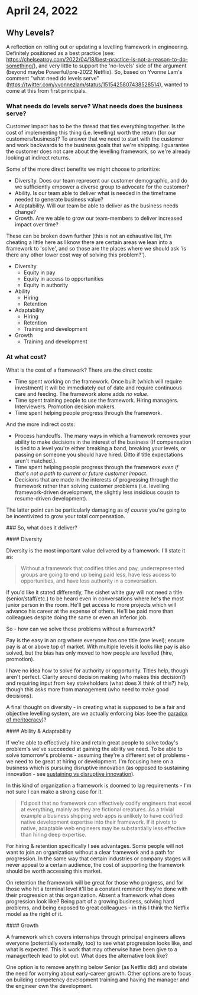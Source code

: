 # April 24, 2022

## Why Levels?

A reflection on rolling out or updating a levelling framework in engineering.  Definitely positioned as a best practice (see: https://chelseatroy.com/2022/04/18/best-practice-is-not-a-reason-to-do-something/), and very little to support the 'no-levels' side of the argument (beyond maybe Powerful/pre-2022 Netflix).  So, based on Yvonne Lam's comment "what need do levels serve" (https://twitter.com/yvonnezlam/status/1515425807438528514), wanted to come at this from first principals.

### What needs do levels serve? What needs does the business serve?

Customer impact has to be the thread that ties everything together.  Is the cost of implementing this thing (i.e. levelling) worth the return (for our customers/business)?  To answer that we need to start with the customer and work backwards to the business goals that we're shipping.  I guarantee the customer does not care about the levelling framework, so we're already looking at indirect returns.

Some of the more direct benefits we might choose to prioritize:

- Diversity. Does our team represent our customer demographic, and do we sufficiently empower a diverse group to advocate for the customer?
- Ability. Is our team able to deliver what is needed in the timeframe needed to generate business value?
- Adaptability. Will our team be able to deliver as the business needs change?
- Growth. Are we able to grow our team-members to deliver increased impact over time?

These can be broken down further (this is not an exhaustive list, I'm cheating a little here as I know there are certain areas we lean into a framework to 'solve', and so those are the places where we should ask 'is there any other lower cost way of solving this problem?').

- Diversity
  - Equity in pay
  - Equity in access to opportunities
  - Equity in authority
- Ability
  - Hiring
  - Retention
- Adaptability
  - Hiring
  - Retention
  - Training and development
- Growth
  - Training and development

### At what cost?

What is the cost of a framework?  There are the direct costs:

- Time spent working on the framework.  Once built (which will require investment) it will be immediately out of date and require continuous care and feeding.  The framework alone adds *no value*.
- Time spent training people to use the framework. Hiring managers. Interviewers. Promotion decision makers.
- Time spent helping people progress through the framework.

And the more indirect costs:

- Process handcuffs. The many ways in which a framework removes your ability to make decisions in the interest of the business (If compensation is tied to a level you're either breaking a band, breaking your levels, or passing on someone you should have hired.  Ditto if title expectations aren't matched.).
- Time spent helping people progress through the framework _even if that's not a path to current or future customer impact_.
- Decisions that are made in the interests of progressing through the framework rather than solving customer problems (i.e. levelling framework-driven development, the slightly less insidious cousin to resume-driven development).

The latter point can be particularly damaging as _of course_ you're going to be incentivized to grow your total compensation.

### So, what does it deliver?

#### Diversity

Diversity is the most important value delivered by a framework.  I'll state it as:

> Without a framework that codifies titles and pay, underrepresented groups are going to end up being paid less, have less access to opportunities, and have less authority in a conversation.

If you'd like it stated differently, The cishet white guy will not need a title (senior/staff/etc.) to be heard even in conversations where he's the most junior person in the room. He'll get access to more projects which will advance his career at the expense of others. He'll be paid more than colleagues despite doing the same or even an inferior job.

So - how can we solve these problems without a framework?

Pay is the easy in an org where everyone has one title (one level); ensure pay is at or above top of market.  With multiple levels it looks like pay is also solved, but the bias has only moved to how people are levelled (hire, promotion).

I have no idea how to solve for authority or opportunity.  Titles help, though aren't perfect.  Clarity around decision making (who makes this decision?) and requiring input from key stakeholders (what does X think of this?) help, though this asks more from management (who need to make good decisions).

A final thought on diversity - in creating what is supposed to be a fair and objective levelling system, are we actually enforcing bias (see the [paradox of meritocracy](https://gap.hks.harvard.edu/paradox-meritocracy-organizations))?

#### Ability & Adaptability

If we're able to effectively hire and retain great people to solve today's problem's we've succeeded at gaining the ability we need.  To be able to solve tomorrow's problems - assuming they're a different set of problems - we need to be great at hiring or development.  I'm focusing here on a business which is pursuing disruptive innovation (as opposed to sustaining innovation - see [sustaining vs disruptive innovation](https://online.hbs.edu/blog/post/sustaining-vs-disruptive-innovation)).

In this kind of organization a framework is doomed to lag requirements - I'm not sure I can make a strong case for it.

> I'd posit that no framework can effectively codify engineers that excel at everything, mainly as they are fictional creatures.  As a trivial example a business shipping web apps is unlikely to have codified native development expertise into their framework. If it pivots to native, adaptable web engineers may be substantially less effective than hiring deep expertise.

For hiring & retention specifically I see advantages.  Some people will not want to join an organization without a clear framework and a path for progression.  In the same way that certain industries or company stages will never appeal to a certain audience, the cost of supporting the framework should be worth accessing this market.

On retention the framework will be great for those who progress, and for those who hit a terminal level it'll be a constant reminder they're done with their progression at this organization. Absent a framework what does progression look like? Being part of a growing business, solving hard problems, and being exposed to great colleagues - in this I think the Netflix model as the right of it.

#### Growth

A framework which covers internships through principal engineers allows everyone (potentially externally, too) to see what progression looks like, and what is expected.  This is work that may otherwise have been give to a manager/tech lead to plot out.  What does the alternative look like?

One option is to remove anything below Senior (as Netflix did) and obviate the need for worrying about early-career growth.  Other options are to focus on building competency development training and having the manager and the engineer own the development.
